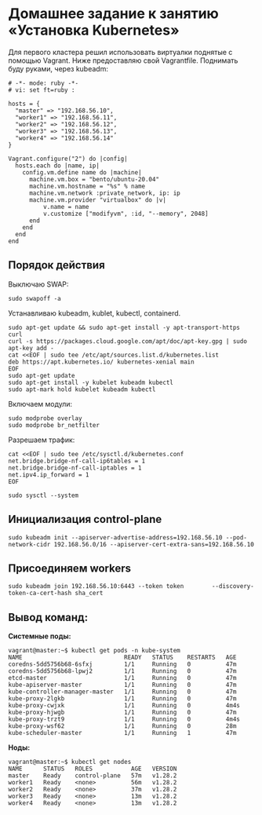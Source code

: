 # Домашнее задание к занятию «Установка Kubernetes»

Для первого кластера решил использовать виртуалки поднятые с помощью Vagrant. Ниже предоставляю свой Vagrantfile. Поднимать буду руками, через kubeadm:

```Vagrantfile
# -*- mode: ruby -*-
# vi: set ft=ruby :

hosts = {
  "master" => "192.168.56.10",
  "worker1" => "192.168.56.11",
  "worker2" => "192.168.56.12",
  "worker3" => "192.168.56.13",
  "worker4" => "192.168.56.14"
}

Vagrant.configure("2") do |config|
  hosts.each do |name, ip|
    config.vm.define name do |machine|
      machine.vm.box = "bento/ubuntu-20.04"
      machine.vm.hostname = "%s" % name
      machine.vm.network :private_network, ip: ip
      machine.vm.provider "virtualbox" do |v|
          v.name = name
          v.customize ["modifyvm", :id, "--memory", 2048]
      end
    end
  end
end

```

## Порядок действия

Выключаю SWAP:

```
sudo swapoff -a
```

Устанавливаю kubeadm, kublet, kubectl, containerd.

```
sudo apt-get update && sudo apt-get install -y apt-transport-https curl
curl -s https://packages.cloud.google.com/apt/doc/apt-key.gpg | sudo apt-key add -
cat <<EOF | sudo tee /etc/apt/sources.list.d/kubernetes.list
deb https://apt.kubernetes.io/ kubernetes-xenial main
EOF
sudo apt-get update
sudo apt-get install -y kubelet kubeadm kubectl
sudo apt-mark hold kubelet kubeadm kubectl
```

Включаем модули:

```
sudo modprobe overlay
sudo modprobe br_netfilter
```

Разрешаем трафик:
```
cat <<EOF | sudo tee /etc/sysctl.d/kubernetes.conf
net.bridge.bridge-nf-call-ip6tables = 1
net.bridge.bridge-nf-call-iptables = 1
net.ipv4.ip_forward = 1
EOF
```

```
sudo sysctl --system
```

## Инициализация control-plane

```
sudo kubeadm init --apiserver-advertise-address=192.168.56.10 --pod-network-cidr 192.168.56.0/16 --apiserver-cert-extra-sans=192.168.56.10
```

## Присоединяем workers

```
sudo kubeadm join 192.168.56.10:6443 --token token        --discovery-token-ca-cert-hash sha_cert
```

## Вывод команд:

**Системные поды:**
```
vagrant@master:~$ kubectl get pods -n kube-system
NAME                             READY   STATUS    RESTARTS   AGE
coredns-5dd5756b68-6sfxj         1/1     Running   0          47m
coredns-5dd5756b68-lpwj2         1/1     Running   0          47m
etcd-master                      1/1     Running   0          47m
kube-apiserver-master            1/1     Running   0          47m
kube-controller-manager-master   1/1     Running   0          47m
kube-proxy-2lgkb                 1/1     Running   0          47m
kube-proxy-cwjxk                 1/1     Running   0          4m4s
kube-proxy-hjwgb                 1/1     Running   0          47m
kube-proxy-trzt9                 1/1     Running   0          4m4s
kube-proxy-wsf62                 1/1     Running   0          28m
kube-scheduler-master            1/1     Running   1          47m
```
**Ноды:**
```
vagrant@master:~$ kubectl get nodes
NAME      STATUS   ROLES           AGE   VERSION
master    Ready    control-plane   57m   v1.28.2
worker1   Ready    <none>          56m   v1.28.2
worker2   Ready    <none>          37m   v1.28.2
worker3   Ready    <none>          13m   v1.28.2
worker4   Ready    <none>          13m   v1.28.2
```
